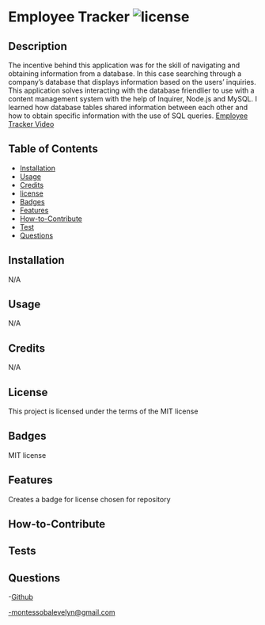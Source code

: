 # Employee Tracker ![license](https://img.shields.io/badge/license-MIT-blue.svg)

## Description

The incentive behind this application was for the skill of navigating and obtaining information from a database. In this case searching through a company’s database that displays information based on the users’ inquiries. This application solves interacting with the database friendlier to use with a content management system with the help of Inquirer, Node.js and MySQL. I learned how database tables shared information between each other and how to obtain specific information with the use of SQL queries.
[Employee Tracker Video](https://drive.google.com/file/d/19GicuvSkKpbZRe87Zs81B9Y9_xvTUoRV/view?usp=sharing)

## Table of Contents

- [Installation](#installation)
- [Usage](#usage)
- [Credits](#credits)
- [license](#license)
- [Badges](#badges)
- [Features](#features)
- [How-to-Contribute](#how-to-contribute)
- [Test](#test)
- [Questions](#questions)

## Installation

N/A

## Usage

N/A

## Credits

N/A

## License

This project is licensed under the terms of the MIT license

## Badges

MIT license

## Features

Creates a badge for license chosen for repository

## How-to-Contribute

## Tests

## Questions

-[Github](https://github.com/EvelynMS1)

-montessobalevelyn@gmail.com
